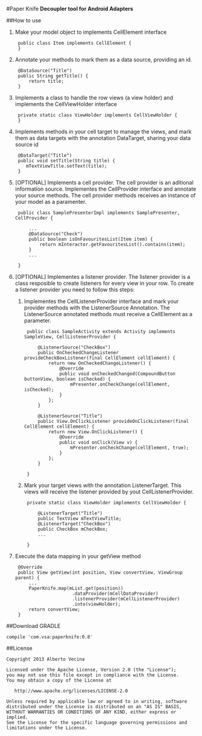 #Paper Knife
**Decoupler tool for Android Adapters**

##How to use

1. Make your model object to implements CellElement interface

		public class Item implements CellElement {
		}

2. Annotate your methods to mark them as a data source, providing an id.

		@DataSource("Title")
    	public String getTitle() {
      		return title;
    	}
 
3. Implements a class to handle the row views (a view holder) and implements the CellViewHolder interface

		private static class ViewHolder implements CellViewHolder {
		} 

4. Implements methods in your cell target to manage the views, and mark them as data targets with the annotation DataTarget, sharing your data source id

		@DataTarget("Title")
		public void setTitle(String title) {
           mTextViewTitle.setText(title);
        }
        
		
5. [OPTIONAL] Implements a cell provider. The cell provider is an aditional information source. Implementes the CellProvider interface and annotate your source methods. The cell provider methods receives an instance of your model as a paramenter.

		public class SamplePresenterImpl implements SamplePresenter, CellProvider {
		
			...
		    @DataSource("Check")
		    public boolean isOnFavouritesList(Item item) {
		        return mInteractor.getFavouritesList().contains(item);
		    }
		  	...
		  	
		}
    	
6. [OPTIONAL] Implementes a listener provider. The listener provider is a class resposible to create listeners for every view in your row. 
To create a listener provider you need to follow this steps:
	
	1. Implementes the CellListenerProvider interface and mark your provider methods with the ListenerSource Annotation. The ListenerSource annotated methods must receive a CellElement as a parameter.
		
			public class SampleActivity extends Activity implements SampleView, CellListenerProvider {
		
			    @ListenerSource("CheckBox")
			    public OnCheckedChangeListener provideCheckBoxListener(final CellElement cellElement) {
			        return new OnCheckedChangeListener() {
			            @Override
			            public void onCheckedChanged(CompoundButton buttonView, boolean isChecked) {
			                mPresenter.onCheckChange(cellElement, isChecked);
			            }
			        };
			    }
			
			    @ListenerSource("Title")
			    public View.OnClickListener provideOnClickListener(final CellElement cellElement) {
			        return new View.OnClickListener() {
			            @Override
			            public void onClick(View v) {
			                mPresenter.onCheckChange(cellElement, true);
			            }
			        };
		    	}
		    	
			}
		
	2. Mark your target views with the annotation ListenerTarget. This views will receive the listener provided by yout CellListenerProvider.
		
			private static class ViewHolder implements CellViewHolder {
		
		        @ListenerTarget("Title")
		        public TextView mTextViewTitle;
		        @ListenerTarget("CheckBox")
		        public CheckBox mCheckBox;
		        ...
		        
		    }


7. Execute the data mapping in your getView method

		@Override
	    public View getView(int position, View convertView, ViewGroup parent) {
        	...
			PaperKnife.map(mList.get(position))
			                .dataProvider(mCellDataProvider)
			                .listenerProvider(mCellListenerProvider)
			                .into(viewHolder);
        	return convertView;
    	}
       
##Download
GRADLE

    compile 'com.vsa:paperknife:0.8'

##License

	Copyright 2013 Alberto Vecina
	
	Licensed under the Apache License, Version 2.0 (the "License");
	you may not use this file except in compliance with the License.
	You may obtain a copy of the License at
	
	   http://www.apache.org/licenses/LICENSE-2.0
	
	Unless required by applicable law or agreed to in writing, software
	distributed under the License is distributed on an "AS IS" BASIS,
	WITHOUT WARRANTIES OR CONDITIONS OF ANY KIND, either express or implied.
	See the License for the specific language governing permissions and
	limitations under the License.
        
        

			
